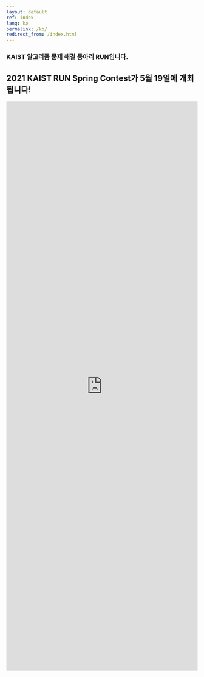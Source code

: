 ```yaml
---
layout: default
ref: index
lang: ko
permalink: /ko/
redirect_from: /index.html
---
```


### KAIST 알고리즘 문제 해결 동아리 RUN입니다.
## 2021 KAIST RUN Spring Contest가 5월 19일에 개최됩니다!

<iframe src="https://docs.google.com/forms/d/e/1FAIpQLSe1b__OEy2srnw2R7hmWL50rTys8zVGTreGl6mTpMG4w6ntlg/viewform" frameborder="0" width="100%" height="1500px"></iframe>
